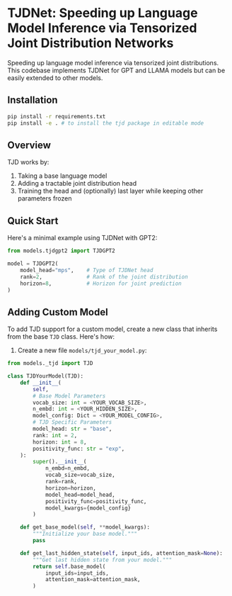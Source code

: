 # TJDNet: Speeding up Language Model Inference via Tensorized Joint Distribution Networks

Speeding up language model inference via tensorized joint distributions. This codebase implements TJDNet for GPT and LLAMA models but can be easily extended to other models.


## Installation

```bash
pip install -r requirements.txt
pip install -e . # to install the tjd package in editable mode
```

## Overview

TJD works by:
1. Taking a base language model
2. Adding a tractable joint distribution head
3. Training the head and (optionally) last layer while keeping other parameters frozen

## Quick Start

Here's a minimal example using TJDNet with GPT2:

```python
from models.tjdgpt2 import TJDGPT2

model = TJDGPT2(
    model_head="mps",    # Type of TJDNet head
    rank=2,              # Rank of the joint distribution
    horizon=8,           # Horizon for joint prediction
)
```

## Adding Custom Model

To add TJD support for a custom model, create a new class that inherits from the base `TJD` class. Here's how:

1. Create a new file `models/tjd_your_model.py`:

```python
from models._tjd import TJD

class TJDYourModel(TJD):
    def __init__(
        self,
        # Base Model Parameters
        vocab_size: int = <YOUR_VOCAB_SIZE>,
        n_embd: int = <YOUR_HIDDEN_SIZE>,
        model_config: Dict = <YOUR_MODEL_CONFIG>,
        # TJD Specific Parameters
        model_head: str = "base",
        rank: int = 2,
        horizon: int = 8,
        positivity_func: str = "exp",
    ):
        super().__init__(
            n_embd=n_embd,
            vocab_size=vocab_size,
            rank=rank,
            horizon=horizon,
            model_head=model_head,
            positivity_func=positivity_func,
            model_kwargs={model_config}
        )

    def get_base_model(self, **model_kwargs):
        """Initialize your base model."""
        pass

    def get_last_hidden_state(self, input_ids, attention_mask=None):
        """Get last hidden state from your model."""
        return self.base_model(
            input_ids=input_ids,
            attention_mask=attention_mask,
        )
